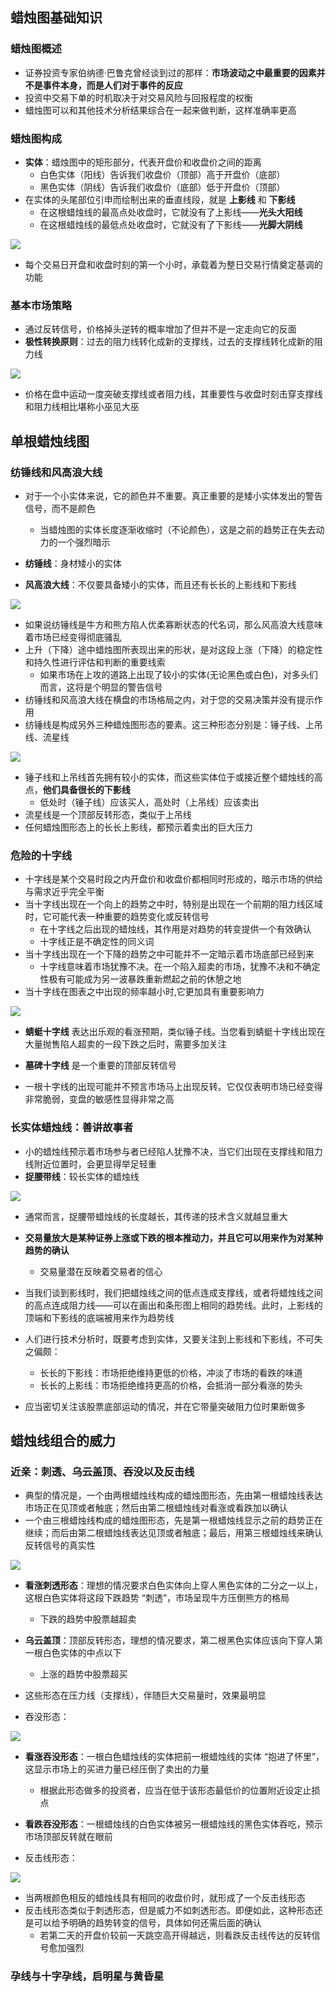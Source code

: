 ## 蜡烛图基础知识

### 蜡烛图概述

- 证券投资专家伯纳德·巴鲁克曾经谈到过的那样：**市场波动之中最重要的因素并不是事件本身，而是人们对于事件的反应**
- 投资中交易下单的时机取决于对交易风险与回报程度的权衡
- 蜡烛图可以和其他技术分析结果综合在一起来做判断，这样准确率更高

### 蜡烛图构成

- **实体**：蜡烛图中的矩形部分，代表开盘价和收盘价之间的距离
  - 白色实体（阳线）告诉我们收盘价（顶部）高于开盘价（底部）
  - 黑色实体（阴线）告诉我们收盘价（底部）低于开盘价（顶部）
- 在实体的头尾部位引申而绘制出来的垂直线段，就是 **上影线** 和 **下影线**
  - 在这根蜡烛线的最高点处收盘时，它就没有了上影线——**光头大阳线**
  - 在这根蜡烛线的最低点处收盘时，它就没有了下影线——**光脚大阴线**

![](/assets/candle/component_of_candle.png)

- 每个交易日开盘和收盘时刻的第一个小时，承载着为整日交易行情奠定基调的功能

### 基本市场策略

- 通过反转信号，价格掉头逆转的概率增加了但并不是一定走向它的反面
- **极性转换原则**：过去的阻力线转化成新的支撑线，过去的支撑线转化成新的阻力线

![](/assets/candle/support_and_press_line.png)

- 价格在盘中运动一度突破支撑线或者阻力线，其重要性与收盘时刻击穿支撑线和阻力线相比堪称小巫见大巫

## 单根蜡烛线图

### 纺锤线和风高浪大线

- 对于一个小实体来说，它的颜色并不重要。真正重要的是矮小实体发出的警告信号，而不是颜色
  - 当蜡烛图的实体长度逐渐收缩时（不论颜色），这是之前的趋势正在失去动力的一个强烈暗示

- **纺锤线**：身材矮小的实体
- **风高浪大线**：不仅要具备矮小的实体，而且还有长长的上影线和下影线

![](/assets/candle/single_line_1.png)

- 如果说纺锤线是牛方和熊方陷人优柔寡断状态的代名词，那么风高浪大线意味着市场已经变得彻底骚乱
- 上升（下降）途中蜡烛图所表现出来的形状，是对这段上涨（下降）的稳定性和持久性进行评估和判断的重要线索
  - 如果市场在上攻的道路上出现了较小的实体(无论黑色或白色)，对多头们而言，这将是个明显的警告信号
- 纺锤线和风高浪大线在横盘的市场格局之内，对于您的交易决策并没有提示作用
- 纺锤线是构成另外三种蜡烛图形态的要素。这三种形态分别是：锤子线、上吊线、流星线

![](/assets/candle/single_line_2.png)

- 锤子线和上吊线首先拥有较小的实体，而这些实体位于或接近整个蜡烛线的高点，**他们具备很长的下影线**
  - 低处时（锤子线）应该买人，高处时（上吊线）应该卖出
- 流星线是一个顶部反转形态，类似于上吊线
- 任何蜡烛图形态上的长长上影线，都预示着卖出的巨大压力

### 危险的十字线

- 十字线是某个交易时段之内开盘价和收盘价都相同时形成的，暗示市场的供给与需求近乎完全平衡
- 当十字线出现在一个向上的趋势之中时，特别是出现在一个前期的阻力线区域时，它可能代表一种重要的趋势变化或反转信号
  - 在十字线之后出现的蜡烛线，其作用是对趋势的转变提供一个有效确认
  - 十字线正是不确定性的同义词
- 当十字线出现在一个下降的趋势之中可能并不一定暗示着市场底部已经到来
  - 十字线意味着市场犹豫不决。在一个陷入超卖的市场，犹豫不决和不确定性极有可能成为另一波暴跌重新燃起之前的休憩之地
- 当十字线在图表之中出现的频率越小时,它更加具有重要影响力

![](/assets/candle/single_line_cross.png)

- **蜻蜓十字线** 表达出乐观的看涨预期，类似锤子线。当您看到蜻蜓十字线出现在大量抛售陷人超卖的一段下跌之后时，需要多加关注
- **墓碑十字线** 是一个重要的顶部反转信号

- 一根十字线的出现可能并不预言市场马上出现反转。它仅仅表明市场已经变得非常脆弱，变盘的敏感性显得非常之高

### 长实体蜡烛线：善讲故事者

- 小的蜡烛线预示着市场参与者已经陷人犹豫不决，当它们出现在支撑线和阻力线附近位置时，会更显得举足轻重
- **捉腰带线**：较长实体的蜡烛线

![](/assets/candle/single_line_longer.png)

- 通常而言，捉腰带蜡烛线的长度越长，其传递的技术含义就越显重大
- **交易量放大是某种证券上涨或下跌的根本推动力，并且它可以用来作为对某种趋势的确认**
  - 交易量潜在反映着交易者的信心

- 当我们谈到影线时，我们把蜡烛线之间的低点连成支撑线，或者将蜡烛线之间的高点连成阻力线——可以在画出和条形图上相同的趋势线。此时，上影线的顶端和下影线的底端被用来作为趋势线

- 人们进行技术分析时，既要考虑到实体，又要关注到上影线和下影线，不可失之偏颇：
  - 长长的下影线：市场拒绝维持更低的价格，冲淡了市场的看跌的味道
  - 长长的上影线：市场拒绝维持更高的价格，会抵消一部分看涨的势头
- 应当密切关注该股票底部运动的情况，并在它带量突破阻力位时果断做多

## 蜡烛线组合的威力

### 近亲：刺透、乌云盖顶、吞没以及反击线

- 典型的情况是，一个由两根蜡烛线构成的蜡烛图形态，先由第一根蜡烛线表达市场正在见顶或者触底；然后由第二根蜡烛线对看涨或看跌加以确认
- 一个由三根蜡烛线构成的蜡烛图形态，先是第一根蜡烛线显示之前的趋势正在继续；而后由第二根蜡烛线表达见顶或者触底；最后，用第三根蜡烛线来确认反转信号的真实性

![](/assets/candle/multiple_lines_longer.png)

- **看涨刺透形态**：理想的情况要求白色实体向上穿人黑色实体的二分之一以上，这根白色实体将这段下跌趋势 “刺透”，市场呈现牛方压倒熊方的格局
  - 下跌的趋势中股票越超卖
- **乌云盖顶**：顶部反转形态，理想的情况要求，第二根黑色实体应该向下穿人第一根白色实体的中点以下
  - 上涨的趋势中股票超买

- 这些形态在压力线（支撑线），伴随巨大交易量时，效果最明显

- 吞没形态：

![](/assets/candle/multiple_lines_longer_2.png)

- **看涨吞没形态**：一根白色蜡烛线的实体把前一根蜡烛线的实体 “抱进了怀里”，这显示市场上的买进力量已经压倒了卖出的力量
  - 根据此形态做多的投资者，应当在低于该形态最低价的位置附近设定止损点
- **看跌吞没形态**：一根蜡烛线的白色实体被另一根蜡烛线的黑色实体吞吃，预示市场顶部反转就在眼前

- 反击线形态：

![](/assets/candle/multiple_lines_longer_3.png)

- 当两根颜色相反的蜡烛线具有相同的收盘价时，就形成了一个反击线形态
- 反击线形态类似于刺透形态，但是威力不如刺透形态。即便如此，这种形态还是可以给予明确的趋势转变的信号，具体如何还需后面的确认
  - 若第二天的开盘价较前一天跳空高开得越远，则看跌反击线传达的反转信号愈加强烈

### 孕线与十字孕线，启明星与黄昏星
